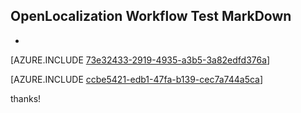 ## OpenLocalization Workflow Test MarkDown
* 

[AZURE.INCLUDE [73e32433-2919-4935-a3b5-3a82edfd376a](calleeMd1.md)]



[AZURE.INCLUDE [ccbe5421-edb1-47fa-b139-cec7a744a5ca](calleeMd2.md)]

 
thanks!